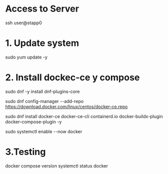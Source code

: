 # Access to Server
ssh user@stapp0

# 1. Update system
sudo yum update -y

# 2. Install dockec-ce y compose
sudo dnf -y install dnf-plugins-core

sudo dnf config-manager --add-repo https://download.docker.com/linux/centos/docker-ce.repo 

sudo dnf install docker-ce docker-ce-cli containerd.io docker-buildx-plugin docker-compose-plugin -y 

sudo systemctl enable --now docker

# 3.Testing
docker compose version 
systemctl status docker
